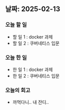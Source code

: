 ## 날짜: 2025-02-13

### 오늘 할 일
- 할 일 1 : docker 과제
- 할 일 2 : 쿠버네티스 입문

### 오늘 한 일
- 한 일 1 : docker 과제
- 한 일 2 : 쿠버네티스 입문

### 오늘의 회고
- 까먹다니.. 내 잔디..
